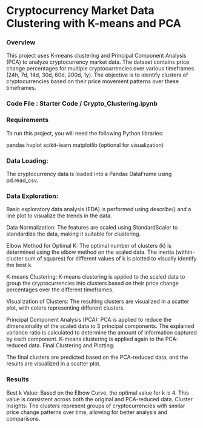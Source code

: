 # Cryptocurrency Market Data Clustering with K-means and PCA
### Overview
This project uses K-means clustering and Principal Component Analysis (PCA) to analyze cryptocurrency market data. The dataset contains price change percentages for multiple cryptocurrencies over various timeframes (24h, 7d, 14d, 30d, 60d, 200d, 1y). The objective is to identify clusters of cryptocurrencies based on their price movement patterns over these timeframes.

### Code File : Starter Code / Crypto_Clustering.ipynb

### Requirements
To run this project, you will need the following Python libraries:

pandas
hvplot
scikit-learn
matplotlib (optional for visualization)

### Data Loading:

The cryptocurrency data is loaded into a Pandas DataFrame using pd.read_csv.

### Data Exploration:

Basic exploratory data analysis (EDA) is performed using describe() and a line plot to visualize the trends in the data.

Data Normalization: The features are scaled using StandardScaler to standardize the data, making it suitable for clustering.

Elbow Method for Optimal K: The optimal number of clusters (k) is determined using the elbow method on the scaled data. The inertia (within-cluster sum of squares) for different values of k is plotted to visually identify the best k.

K-means Clustering: K-means clustering is applied to the scaled data to group the cryptocurrencies into clusters based on their price change percentages over the different timeframes.

Visualization of Clusters: The resulting clusters are visualized in a scatter plot, with colors representing different clusters.

Principal Component Analysis (PCA): PCA is applied to reduce the dimensionality of the scaled data to 3 principal components. The explained variance ratio is calculated to determine the amount of information captured by each component.
K-means clustering is applied again to the PCA-reduced data.
Final Clustering and Plotting:

The final clusters are predicted based on the PCA-reduced data, and the results are visualized in a scatter plot.

### Results
Best k Value: Based on the Elbow Curve, the optimal value for k is 4. This value is consistent across both the original and PCA-reduced data.
Cluster Insights: The clusters represent groups of cryptocurrencies with similar price change patterns over time, allowing for better analysis and comparisons.
